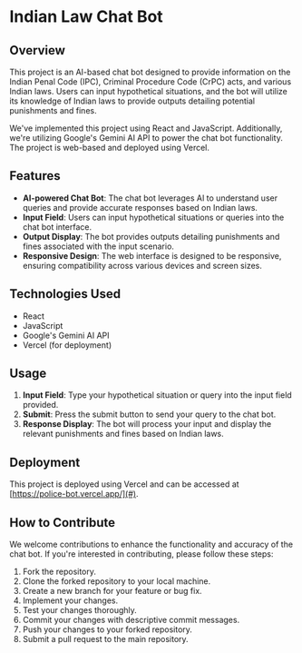 # Indian Law Chat Bot

## Overview
This project is an AI-based chat bot designed to provide information on the Indian Penal Code (IPC), Criminal Procedure Code (CrPC) acts, and various Indian laws. Users can input hypothetical situations, and the bot will utilize its knowledge of Indian laws to provide outputs detailing potential punishments and fines.

We've implemented this project using React and JavaScript. Additionally, we're utilizing Google's Gemini AI API to power the chat bot functionality. The project is web-based and deployed using Vercel.

## Features
- **AI-powered Chat Bot**: The chat bot leverages AI to understand user queries and provide accurate responses based on Indian laws.
- **Input Field**: Users can input hypothetical situations or queries into the chat bot interface.
- **Output Display**: The bot provides outputs detailing punishments and fines associated with the input scenario.
- **Responsive Design**: The web interface is designed to be responsive, ensuring compatibility across various devices and screen sizes.

## Technologies Used
- React
- JavaScript
- Google's Gemini AI API
- Vercel (for deployment)

## Usage
1. **Input Field**: Type your hypothetical situation or query into the input field provided.
2. **Submit**: Press the submit button to send your query to the chat bot.
3. **Response Display**: The bot will process your input and display the relevant punishments and fines based on Indian laws.

## Deployment
This project is deployed using Vercel and can be accessed at [https://police-bot.vercel.app/](#).

## How to Contribute
We welcome contributions to enhance the functionality and accuracy of the chat bot. If you're interested in contributing, please follow these steps:
1. Fork the repository.
2. Clone the forked repository to your local machine.
3. Create a new branch for your feature or bug fix.
4. Implement your changes.
5. Test your changes thoroughly.
6. Commit your changes with descriptive commit messages.
7. Push your changes to your forked repository.
8. Submit a pull request to the main repository.






